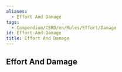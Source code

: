 ```yaml
---
aliases:
  - Effort And Damage
tags:
  - Compendium/CSRD/en/Rules/Effort/Damage
id: Effort-And-Damage
title: Effort And Damage
---
```

## Effort And Damage



